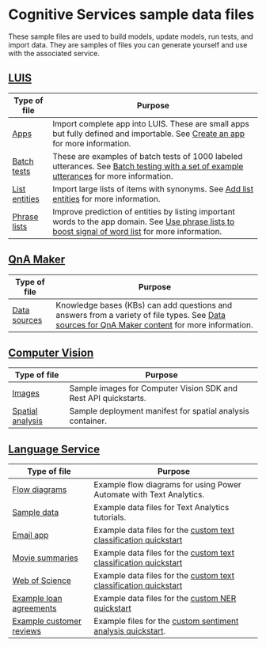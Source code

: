 # Cognitive Services sample data files

These sample files are used to build models, update models, run tests, and import data. They are samples of files you can generate yourself and use with the associated service. 

## [LUIS](https://www.luis.ai)

|Type of file|Purpose|
|--|--|
|[Apps](./apps/)|Import complete app into LUIS. These are small apps but fully defined and importable. See [Create an app](https://docs.microsoft.com/en-us/azure/cognitive-services/luis/luis-how-to-start-new-app) for more information.|
|[Batch tests](./batch-tests/)|These are examples of batch tests of 1000 labeled utterances. See [Batch testing with a set of example utterances](https://docs.microsoft.com/en-us/azure/cognitive-services/luis/luis-how-to-batch-test) for more information.|
|[List entities](./list-entity/)| Import large lists of items with synonyms. See [Add list entities](https://docs.microsoft.com/en-us/azure/cognitive-services/luis/luis-how-to-add-entities#add-list-entities) for more information.|
|[Phrase lists](./phrase-lists/)|Improve prediction of entities by listing important words to the app domain. See [Use phrase lists to boost signal of word list](https://docs.microsoft.com/en-us/azure/cognitive-services/luis/luis-how-to-add-features) for more information. 

## [QnA Maker](https://www.qnamaker.ai)

|Type of file|Purpose|
|--|--|
|[Data sources](./data-source-formats/)|Knowledge bases (KBs) can add questions and answers from a variety of file types. See [Data sources for QnA Maker content](https://docs.microsoft.com/en-us/azure/cognitive-services/qnamaker/concepts/data-sources-supported) for more information. |


## [Computer Vision](https://docs.microsoft.com/en-us/azure/cognitive-services/computer-vision/home)

|Type of file|Purpose|
|--|--|
| [Images](./ComputerVision/Images) | Sample images for Computer Vision SDK and Rest API quickstarts. |
| [Spatial analysis](./ComputerVision/spatial-analysis) | Sample deployment manifest for spatial analysis container. |

## [Language Service](https://docs.microsoft.com/azure/cognitive-services/language-service/overview)

|Type of file|Purpose|
|--|--|
| [Flow diagrams](./TextAnalytics/flow-diagrams) | Example flow diagrams for using Power Automate with Text Analytics. |
| [Sample data](./TextAnalytics/sample-data) | Example data files for Text Analytics tutorials. |
| [Email app](./language-service/CLU/EmailAPP) | Example data files for the [custom text classification quickstart](https://docs.microsoft.com/azure/cognitive-services/language-service/conversational-language-understanding/quickstart) |
| [Movie summaries](./language-service/Custom%20text%20classification/movies%20summaries) | Example data files for the [custom text classification quickstart](https://docs.microsoft.com/azure/cognitive-services/language-service/custom-classification/quickstart) |
| [Web of Science](./language-service/Custom%20text%20classification/webofscience) | Example data files for the [custom text classification quickstart](https://docs.microsoft.com/azure/cognitive-services/language-service/custom-classification/quickstart) |
| [Example loan agreements](./language-service/Custom%20NER/loan%20agreements) | Example data files for the [custom NER quickstart](https://docs.microsoft.com/azure/cognitive-services/language-service/custom-named-entity-recognition/quickstart) |
| [Example customer reviews](./language-service/Custom%20sentiment%20analysis/example_data.zip) | Example files for the [custom sentiment analysis quickstart](https:/learn.microsoft.com/azure/ai-services/language-service/sentiment-opinion-mining/custom/quickstart). 